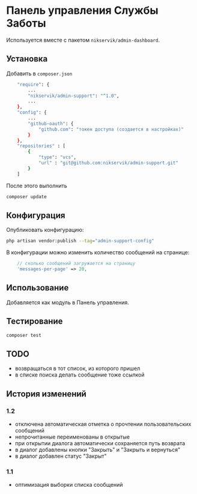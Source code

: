# Панель управления Службы Заботы

Используется вместе с пакетом `nikservik/admin-dashboard`.

## Установка

Добавить в `composer.json`
```bash
    "require": {
        ...
        "nikservik/admin-support": "^1.0",
        ...
    },
    "config": {
        ...
        "github-oauth": {
            "github.com": "токен доступа (создается в настройках)"
        }
    },
    "repositories" : [
        {
            "type": "vcs",
            "url" : "git@github.com:nikservik/admin-support.git"
        }
    ]
```
После этого выполнить 
```bash
composer update
```

## Конфигурация
Опубликовать конфигурацию:
```bash
php artisan vendor:publish --tag="admin-support-config"
```

В конфигурации можно изменить количество сообщений на странице:
```php
    // сколько сообщений загружается на страницу
    'messages-per-page' => 20,

```

## Использование

Добавляется как модуль в Панель управления.

## Тестирование

```bash
composer test
```

## TODO
- возвращаться в тот список, из которого пришел
- в списке поиска делать сообщение тоже ссылкой

## История изменений

### 1.2
- отключена автоматическая отметка о прочтении пользовательских сообщений
- непрочитанные переименованы в открытые
- при открытии диалога автоматически сохраняется путь возврата
- в диалог добавлены кнопки "Закрыть" и "Закрыть и вернуться"
- в диалог добавлен статус "Закрыт"

### 1.1
- оптимизация выборки списка сообщений

